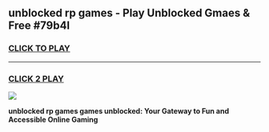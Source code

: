 
## unblocked rp games - Play Unblocked Gmaes & Free #79b4l
<h3>
<a href="https://news.freeplayer.one?title=unblocked_rp_games&ref=26F">CLICK TO PLAY</a></h3>
<hr>

<h3>
<a href="https://news.freeplayer.one?title=unblocked_rp_games&ref=26F">CLICK 2 PLAY</a>
  
</h3>

<a href="https://news.freeplayer.one?title=unblocked_rp_games&ref=26F/"><img src="https://clearcache.store/games.png"></a>


**unblocked rp games games unblocked: Your Gateway to Fun and Accessible Online Gaming**
